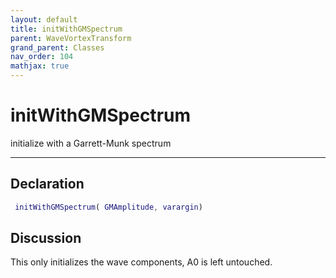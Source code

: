 ```yaml
---
layout: default
title: initWithGMSpectrum
parent: WaveVortexTransform
grand_parent: Classes
nav_order: 104
mathjax: true
---
```


#  initWithGMSpectrum

initialize with a Garrett-Munk spectrum


---

## Declaration
```matlab
 initWithGMSpectrum( GMAmplitude, varargin)
```
## Discussion

  This only initializes the wave components, A0 is left untouched.
 
    
